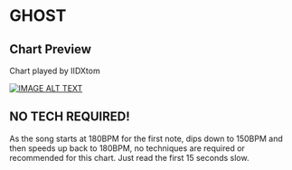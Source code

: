 # GHOST

## Chart Preview
Chart played by IIDXtom

[![IMAGE ALT TEXT](http://img.youtube.com/vi/VZc1mdL-boo/0.jpg)](https://youtu.be/VZc1mdL-boo?t=6 "beatmania IIDX 27 HEROIC VERSE GHOST SPA 正規")

## NO TECH REQUIRED!

As the song starts at 180BPM for the first note, dips down to 150BPM and then speeds up back to 180BPM, no techniques are required or recommended for this chart. Just read the first 15 seconds slow.